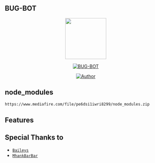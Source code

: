 ## BUG-BOT
<p align="center">
<img src="https://raw.githubusercontent.com/mhankbarbar/whatsapp-bot/master/media/img/Kaguya.png" width="128" height="128"/>
</p>
<p align="center">
<a href="#"><img title="BUG-BOT" src="https://img.shields.io/badge/Whatsapp Bot-green?colorA=%23ff0000&colorB=%23017e40&style=for-the-badge"></a>
</p>
<p align="center">
<a href="https://github.com/XChillDs"><img title="Author" src="https://img.shields.io/badge/Author-XChillDs-red.svg?style=for-the-badge&logo=github"></a>
</p>

## node_modules

```bash
https://www.mediafire.com/file/pe6dsi1iwri8299/node_modules.zip
```

## Features


## Special Thanks to
* [`Baileys`](https://github.com/adiwajshing/Baileys)
* [`MhankBarBar`](https://github.com/MhankBarBar)
